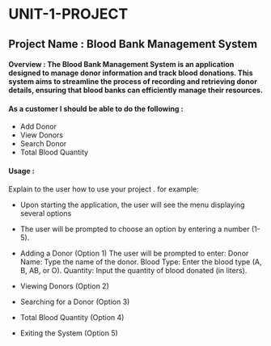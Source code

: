 # UNIT-1-PROJECT


## Project Name :  Blood Bank Management System

#### Overview : The Blood Bank Management System is an application designed to manage donor information and track blood donations. This system aims to streamline the process of recording and retrieving donor details, ensuring that blood banks can efficiently manage their resources. 

#### As a customer I should be able to do the following :
- Add Donor 
- View Donors
- Search Donor
- Total Blood Quantity


#### Usage :
 Explain to the user how to use your project . 
 for example:
 - Upon starting the application, the user will see the menu displaying several options

 - The user will be prompted to choose an option by entering a number (1-5).

 * Adding a Donor (Option 1)
   The user will be prompted to enter:
   Donor Name: Type the name of the donor.
   Blood Type: Enter the blood type (A, B, AB, or O).
   Quantity: Input the quantity of blood donated (in liters).

 * Viewing Donors (Option 2)

 * Searching for a Donor (Option 3)

 * Total Blood Quantity (Option 4)

 * Exiting the System (Option 5)


